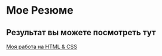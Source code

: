 # Мое Резюме
## Результат вы можете посмотреть тут

[Моя работа на HTML & CSS](https://lukser69.github.io/resume/)
